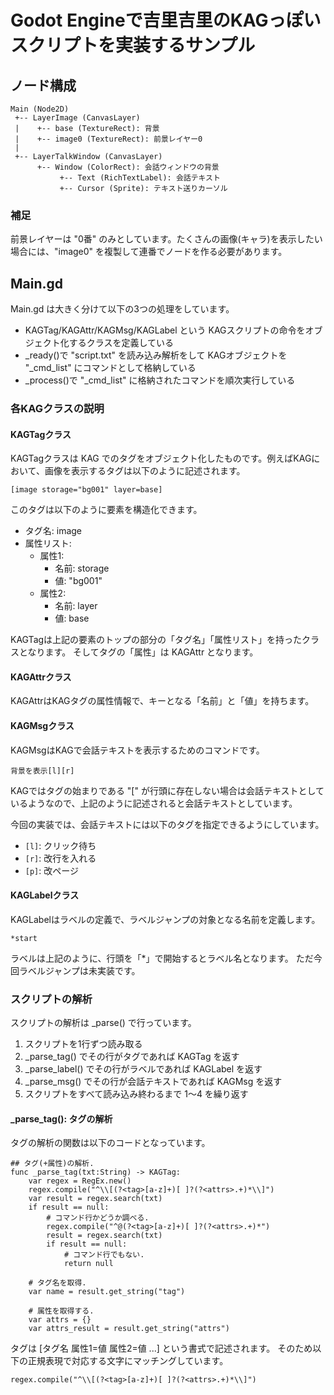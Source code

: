 # Godot Engineで吉里吉里のKAGっぽいスクリプトを実装するサンプル

## ノード構成

```
Main (Node2D)
 +-- LayerImage (CanvasLayer)
 |    +-- base (TextureRect): 背景
 |    +-- image0 (TextureRect): 前景レイヤー0
 |
 +-- LayerTalkWindow (CanvasLayer)
      +-- Window (ColorRect): 会話ウィンドウの背景
           +-- Text (RichTextLabel): 会話テキスト
           +-- Cursor (Sprite): テキスト送りカーソル
```

### 補足
前景レイヤーは "0番" のみとしています。たくさんの画像(キャラ)を表示したい場合には、"image0" を複製して連番でノードを作る必要があります。

## Main.gd
Main.gd は大きく分けて以下の3つの処理をしています。

* KAGTag/KAGAttr/KAGMsg/KAGLabel という KAGスクリプトの命令をオブジェクト化するクラスを定義している
* _ready()で "script.txt" を読み込み解析をして KAGオブジェクトを "_cmd_list" にコマンドとして格納している
* _process()で "_cmd_list" に格納されたコマンドを順次実行している

### 各KAGクラスの説明
#### KAGTagクラス
KAGTagクラスは KAG でのタグをオブジェクト化したものです。例えばKAGにおいて、画像を表示するタグは以下のように記述されます。

```
[image storage="bg001" layer=base]
```

このタグは以下のように要素を構造化できます。

* タグ名: image
* 属性リスト:
	* 属性1:
		* 名前: storage
		* 値: "bg001"
	* 属性2:
		* 名前: layer
		* 値: base

KAGTagは上記の要素のトップの部分の「タグ名」「属性リスト」を持ったクラスとなります。
そしてタグの「属性」は KAGAttr となります。

#### KAGAttrクラス

KAGAttrはKAGタグの属性情報で、キーとなる「名前」と「値」を持ちます。

#### KAGMsgクラス

KAGMsgはKAGで会話テキストを表示するためのコマンドです。

```
背景を表示[l][r]
```

KAGではタグの始まりである "[" が行頭に存在しない場合は会話テキストとしているようなので、上記のように記述されると会話テキストとしています。

今回の実装では、会話テキストには以下のタグを指定できるようにしています。

* `[l]`: クリック待ち
* `[r]`: 改行を入れる
* `[p]`: 改ページ

#### KAGLabelクラス
KAGLabelはラベルの定義で、ラベルジャンプの対象となる名前を定義します。

```
*start
```

ラベルは上記のように、行頭を「*」で開始するとラベル名となります。
ただ今回ラベルジャンプは未実装です。

### スクリプトの解析
スクリプトの解析は _parse() で行っています。

1. スクリプトを1行ずつ読み取る
2. _parse_tag() でその行がタグであれば KAGTag を返す
3. _parse_label() でその行がラベルであれば KAGLabel を返す
4. _parse_msg() でその行が会話テキストであれば KAGMsg を返す
5. スクリプトをすべて読み込み終わるまで 1〜4 を繰り返す

#### _parse_tag(): タグの解析
タグの解析の関数は以下のコードとなっています。

```gdscript
## タグ(+属性)の解析.
func _parse_tag(txt:String) -> KAGTag:
	var regex = RegEx.new()
	regex.compile("^\\[(?<tag>[a-z]+)[ ]?(?<attrs>.+)*\\]")
	var result = regex.search(txt)
	if result == null:
		# コマンド行かどうか調べる.
		regex.compile("^@(?<tag>[a-z]+)[ ]?(?<attrs>.+)*")
		result = regex.search(txt)
		if result == null:
			# コマンド行でもない.
			return null
	
	# タグ名を取得.
	var name = result.get_string("tag")
	
	# 属性を取得する.
	var attrs = {}
	var attrs_result = result.get_string("attrs")
```

タグは [タグ名 属性1=値 属性2=値 ...] という書式で記述されます。
そのため以下の正規表現で対応する文字にマッチングしています。

```
regex.compile("^\\[(?<tag>[a-z]+)[ ]?(?<attrs>.+)*\\]")
```

